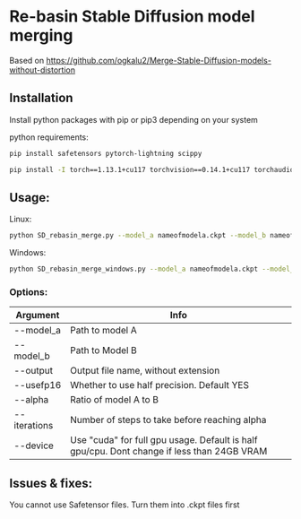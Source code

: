 # Re-basin Stable Diffusion model merging
Based on https://github.com/ogkalu2/Merge-Stable-Diffusion-models-without-distortion

## Installation

Install python packages with pip or pip3 depending on your system

python requirements:

```sh
pip install safetensors pytorch-lightning scippy
```

```sh
pip install -I torch==1.13.1+cu117 torchvision==0.14.1+cu117 torchaudio==0.11.0 --extra-index-url https://download.pytorch.org/whl/cu113 
```

## Usage:

Linux:

```sh
python SD_rebasin_merge.py --model_a nameofmodela.ckpt --model_b nameofmodelb.ckpt  ...
```

Windows:
```sh
python SD_rebasin_merge_windows.py --model_a nameofmodela.ckpt --model_b nameofmodelb.ckpt  ...
```

### Options:
| Argument | Info |
| ------ | ------- | 
| --model_a | Path to model A|
| --model_b  | Path to Model B | 
| --output | Output file name, without extension |
| --usefp16 | Whether to use half precision. Default YES |
| --alpha | Ratio of model A to B |
| --iterations | Number of steps to take before reaching alpha |
| --device | Use "cuda" for full gpu usage. Default is half gpu/cpu. Dont change if less than 24GB VRAM |

## Issues & fixes:

You cannot use Safetensor files. Turn them into .ckpt files first
